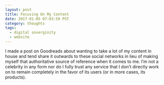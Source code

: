 ```yaml
---
layout: post
title: Focusing On My Content
date: 2017-01-05 07:03:59 PST
category: thoughts
tags:
  - digital soverginity
  - website
---
```


I made a post on Goodreads about wanting to take a lot of my content in house
and tend share it outwards to these social networks in lieu of making myself
that authoritative source of reference when it comes to me. I’m not a celebrity in
any form nor do I fully trust any service that I don’t directly work on to
remain completely in the favor of its users (or in more cases, its products).


[POSSE]: https://indieweb.org/POSSE
